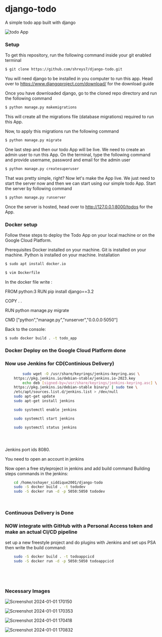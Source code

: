# django-todo
A simple todo app built with django

![todo App](https://raw.githubusercontent.com/shreys7/django-todo/develop/staticfiles/todoApp.png)
### Setup
To get this repository, run the following command inside your git enabled terminal
```bash
$ git clone https://github.com/shreys7/django-todo.git
```
You will need django to be installed in you computer to run this app. Head over to https://www.djangoproject.com/download/ for the download guide

Once you have downloaded django, go to the cloned repo directory and run the following command

```bash
$ python manage.py makemigrations
```

This will create all the migrations file (database migrations) required to run this App.

Now, to apply this migrations run the following command
```bash
$ python manage.py migrate
```

One last step and then our todo App will be live. We need to create an admin user to run this App. On the terminal, type the following command and provide username, password and email for the admin user
```bash
$ python manage.py createsuperuser
```

That was pretty simple, right? Now let's make the App live. We just need to start the server now and then we can start using our simple todo App. Start the server by following command

```bash
$ python manage.py runserver
```

Once the server is hosted, head over to http://127.0.0.1:8000/todos for the App.

### Docker setup
Follow these steps to deploy the Todo App on your local machine or on the Google Cloud Platform.

Prerequisites
Docker installed on your machine.
Git is installed on your machine.
Python is installed on your machine.
Installation

```bash
$ sudo apt install docker.io
```

```bash
$ vim Dockerfile
```
In the docker file write : 

  FROM python:3
  RUN pip install django==3.2

  COPY . .

  RUN python manage.py migrate

  CMD ["python","manage.py","runserver","0.0.0.0:5050"]


Back to the console:  
```bash
$ sudo docker build . -t todo_app
```

###  Docker Deploy on the Google Cloud Platform done

###  Now use Jenkins for CD(Continious Delivery)


```bash
    	sudo wget -O /usr/share/keyrings/jenkins-keyring.asc \
  	https://pkg.jenkins.io/debian-stable/jenkins.io-2023.key
    	echo deb [signed-by=/usr/share/keyrings/jenkins-keyring.asc] \
  	https://pkg.jenkins.io/debian-stable binary/ | sudo tee \
  	/etc/apt/sources.list.d/jenkins.list > /dev/null
  	sudo apt-get update
	sudo apt-get install jenkins

  	sudo systemctl enable jenkins

	sudo systemctl start jenkins

	sudo systemctl status jenkins





```


Jenkins port ids 8080.

You need to open an account in jenkins

Now open a free styleproject in jenkins and add build command
	Building steps commands in the jenkins:
```bash
	cd /home/oshayer_siddique2001/django-todo
	sudo -S docker build . -t tododev
	sudo -S docker run -d -p 5050:5050 tododev

	
```
### Continuous Delivery is Done


### NOW integrate with GitHub with a Personal Access token and make an actual CI/CD pipeline


set up a new freestyle project and do plugins with Jenkins and set ups PSA then write the build command:
	
```bash
	sudo -S docker build . -t todoappcicd
	sudo -S docker run -d -p 5050:5050 todoappcicd



	
```

### Necessary Images

 

![Screenshot 2024-01-01 170150](https://github.com/Oshayer-Siddique/django-todo-ci-cd/assets/65402474/d15d30a0-111d-40b9-badb-0205a9e1adcb)




![Screenshot 2024-01-01 170353](https://github.com/Oshayer-Siddique/django-todo-ci-cd/assets/65402474/8bf180ed-15a3-4cb0-810d-da416a02a5ec)

![Screenshot 2024-01-01 170418](https://github.com/Oshayer-Siddique/django-todo-ci-cd/assets/65402474/51cb62ac-b1aa-43e5-b62f-e2717f6c626d)


![Screenshot 2024-01-01 170832](https://github.com/Oshayer-Siddique/django-todo-ci-cd/assets/65402474/6087e586-2547-449c-bf17-ede2d29c8116)
  

  



